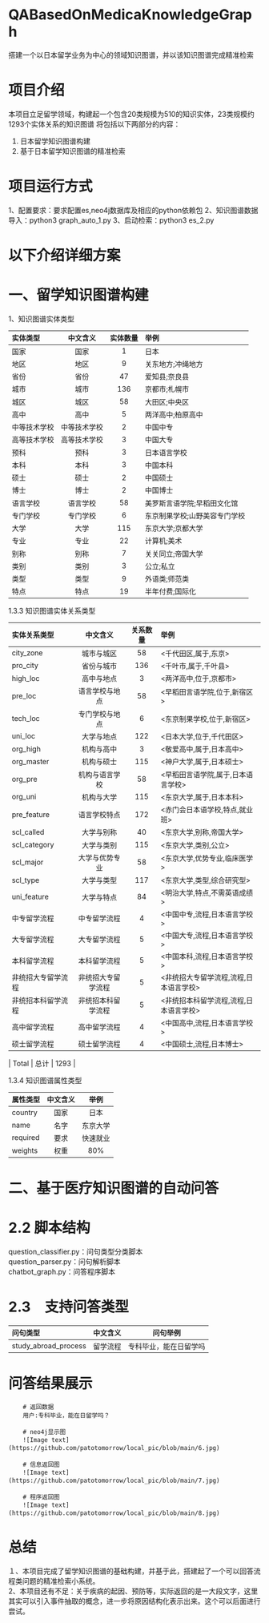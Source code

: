 # QABasedOnMedicaKnowledgeGraph
搭建一个以日本留学业务为中心的领域知识图谱，并以该知识图谱完成精准检索

# 项目介绍
本项目立足留学领域，构建起一个包含20类规模为510的知识实体，23类规模约1293个实体关系的知识图谱
将包括以下两部分的内容：
1) 日本留学知识图谱构建
2) 基于日本留学知识图谱的精准检索

# 项目运行方式
1、配置要求：要求配置es,neo4j数据库及相应的python依赖包
2、知识图谱数据导入：python3 graph_auto_1.py 
3、启动检索：python3 es_2.py

# 以下介绍详细方案
# 一、留学知识图谱构建　　
1、知识图谱实体类型

| 实体类型 | 中文含义 | 实体数量 |举例 |
| :--- | :---: | :---: | :--- |
| 国家 | 国家 | 1| 日本|
| 地区 | 地区 | 9 |  关东地方;冲绳地方|
| 省份 | 省份 | 47 |  爱知县;奈良县|
| 城市 | 城市 | 136 |  京都市;札幌市|
| 城区 | 城区 | 58 |  大田区;中央区|
| 高中 | 高中 | 5 |  两洋高中;柏原高中|
| 中等技术学校 | 中等技术学校 | 2 |  中国中专|
| 高等技术学校 | 高等技术学校 | 3 | 中国大专|
| 预科 | 预科 | 3 | 日本语言学校|
| 本科 | 本科 | 3 | 中国本科|
| 硕士 | 硕士 | 2 | 中国硕士|
| 博士 | 博士 | 2 | 中国博士|
| 语言学校 | 语言学校 | 58 | 美罗斯言语学院;早稻田文化馆|
| 专门学校 | 专门学校 | 6 | 东京制果学校;山野美容专门学校|
| 大学 | 大学 | 115 | 东京大学;京都大学|
| 专业 | 专业 | 22 | 计算机;美术|
| 别称 | 别称 | 7 | 关关同立;帝国大学|
| 类别 | 类别 | 3 | 公立;私立|
| 类型 | 类型 | 9 | 外语类;师范类|
| 特点 | 特点 | 19 | 半年付费;国际化|

1.3.3 知识图谱实体关系类型

| 实体关系类型 | 中文含义 | 关系数量 | 举例|
| :--- | :---: | :---: | :--- |
| city_zone | 城市与城区 | 58| <千代田区,属于,东京>|
| pro_city | 省份与城市 | 136 | <千叶市,属于,千叶县>|
| high_loc |高中与地点 | 3| <两洋高中,位于,京都市>|
| pre_loc |  语言学校与地点 | 58| <早稻田言语学院,位于,新宿区>|
| tech_loc | 专门学校与地点 | 6| <东京制果学校,位于,新宿区>|
| uni_loc | 大学与地点 | 122| <日本大学,位于,千代田区>|
| org_high | 机构与高中 | 3 | <敬爱高中,属于,日本高中>|
| org_master | 机构与硕士 | 115 | <神户大学,属于,日本硕士>|
| org_pre | 机构与语言学校 | 58 |  <早稻田言语学院,属于,日本语言学校>|
| org_uni | 机构与大学 | 115 | <东京大学,属于,日本本科>|
| pre_feature | 语言学校特点 | 172 | <赤门会日本语学校,特点,就业班>|
| scl_called | 大学与别称 | 40 | <东京大学,别称,帝国大学>|
| scl_category | 大学与类别 | 115 | <东京大学,类别,公立>|
| scl_major | 大学与优势专业 | 58 | <东京大学,优势专业,临床医学>|
| scl_type | 大学与类型 | 117 | <东京大学,类型,综合研究型>|
| uni_feature | 大学与特点 | 84 | <明治大学,特点,不需英语成绩>|
| 中专留学流程 | 中专留学流程 | 4 | <中国中专,流程,日本语言学校>|
| 大专留学流程 | 大专留学流程 | 5 | <中国大专,流程,日本语言学校>|
| 本科留学流程 | 本科留学流程 | 5 | <中国本科,流程,日本语言学校>|
| 非统招大专留学流程 | 非统招大专留学流程 | 5 | <非统招大专留学流程,流程,日本语言学校>|
| 非统招本科留学流程 | 非统招本科留学流程 | 5 | <非统招本科留学流程,流程,日本语言学校>|
| 高中留学流程 | 高中留学流程 | 4 | <中国高中,流程,日本语言学校>|
| 硕士留学流程 | 硕士留学流程 | 4 | <中国硕士,流程,日本博士>|

| Total | 总计 | 1293 |

1.3.4 知识图谱属性类型

| 属性类型 | 中文含义 | 举例 |
| :--- | :---: | :---: |
| country | 国家 | 日本 |
| name | 名字 | 东京大学 |
| required | 要求 | 快速就业 |
| weights | 权重 | 80% |

# 二、基于医疗知识图谱的自动问答

# 2.2 脚本结构
question_classifier.py：问句类型分类脚本  
question_parser.py：问句解析脚本  
chatbot_graph.py：问答程序脚本  

# 2.3　支持问答类型

| 问句类型 | 中文含义 | 问句举例 |
| :--- | :---: | :---: |
| study_abroad_process | 留学流程 | 专科毕业，能在日留学吗 |


# 问答结果展示

        # 返回数据
        用户:专科毕业，能在日留学吗？
        
        # neo4j显示图
        ![Image text](https://github.com/patotomorrow/local_pic/blob/main/6.jpg)
        
        # 信息返回图
        ![Image text](https://github.com/patotomorrow/local_pic/blob/main/7.jpg)
        
        # 程序返回图
        ![Image text](https://github.com/patotomorrow/local_pic/blob/main/8.jpg)
        

# 总结
１、本项目完成了留学知识图谱的基础构建，并基于此，搭建起了一个可以回答流程类问题的精准检索小系统。   
2、本项目还有不足：关于疾病的起因、预防等，实际返回的是一大段文字，这里其实可以引入事件抽取的概念，进一步将原因结构化表示出来。这个可以后面进行尝试。
